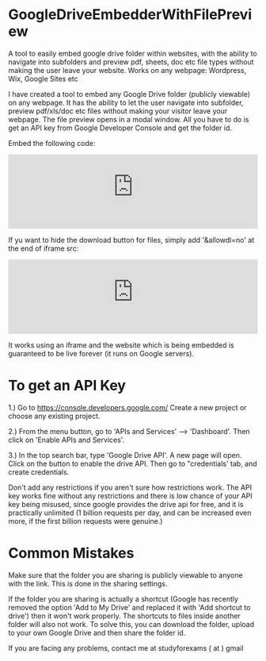 # GoogleDriveEmbedderWithFilePreview
A tool to easily embed google drive folder within websites, with the ability to navigate into subfolders and preview pdf, sheets, doc etc file types without making the user leave your website. Works on any webpage: Wordpress, Wix, Google Sites etc 

I have created a tool to embed any Google Drive folder (publicly viewable) on any webpage. It has the ability to let the user navigate into subfolder, preview pdf/xls/doc etc files without making your visitor leave your webpage. The file preview opens in a modal window.
All you have to do is get an API key from Google Developer Console and get the folder id.


Embed the following code:

<iframe src="https://googledriveembedder.collegefam.com/?key=YOUR_API_KEY>&folderid=THE_FOLDER_ID" style="border:none;" width="100%"></iframe>

If yu want to hide the download button for files, simply add '&allowdl=no' at the end of iframe src:

<iframe src="https://googledriveembedder.collegefam.com/?key=YOUR_API_KEY>&folderid=THE_FOLDER_ID&allowdl=no" style="border:none;" width="100%"></iframe>


It works using an iframe and the website which is being embedded is guaranteed to be live forever (it runs on Google servers).

# To get an API Key
1.) Go to https://console.developers.google.com/ 
Create a new project or choose any existing project.

2.) From the menu button, go to 'APIs and Services' --> 'Dashboard'. Then click on 'Enable APIs and Services'.

3.) In the top search bar, type 'Google Drive API'.
A new page will open. Click on the button to enable the drive API. Then go to "credentials' tab, and create credentials.

Don't add any restrictions if you aren't sure how restrictions work. The API key works fine without any restrictions and there is low chance of your API key being misused, since google provides the drive api for free, and it is practically unlimited (1 billion requests per day, and can be increased even more, if the first billion requests were genuine.)

# Common Mistakes
Make sure that the folder you are sharing is publicly viewable to anyone with the link. This is done in the sharing settings.

If the folder you are sharing is actually a shortcut (Google has recently removed the option 'Add to My Drive' and replaced it with 'Add shortcut to drive') then it won't work properly. The shortcuts to files inside another folder will also not work.
To solve this, you can download the folder, upload to your own Google Drive and then share the folder id.




If you are facing any problems, contact me at studyforexams ( at ) gmail
